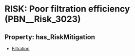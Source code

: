 # RISK: __Poor filtration efficiency__ (PBN__Risk_3023)

## Property: has_RiskMitigation

* [Filtration](PBN__Mitigation_214)

